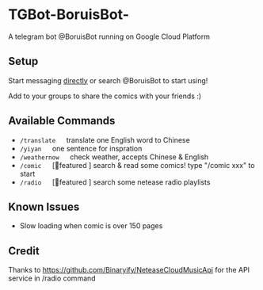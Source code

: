 # TGBot-BoruisBot-

A telegram bot @BoruisBot running on Google Cloud Platform

## Setup

Start messaging [directly](https://t.me/boruisbot) or search @BoruisBot to start using!

Add to your groups to share the comics with your friends :)

## Available Commands

* ```/translate``` &emsp; translate one English word to Chinese
* ```/yiyan``` &emsp; one sentence for inspration
* ```/weathernow``` &emsp; check weather, accepts Chinese & English
* ```/comic``` &emsp; [🌟featured ] search & read some comics! type "/comic xxx" to start
* ```/radio``` &emsp; [🌟featured ] search some netease radio playlists

## Known Issues

* Slow loading when comic is over 150 pages

## Credit

Thanks to https://github.com/Binaryify/NeteaseCloudMusicApi for the API service in /radio command
